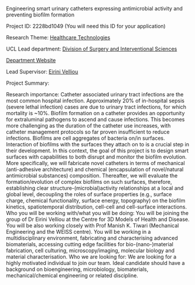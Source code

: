 Engineering smart urinary catheters expressing antimicrobial activity and preventing biofilm formation

Project ID: 2228bd1049
(You will need this ID for your application)

Research Theme: [Healthcare Technologies](../themes/healthcare-technologies.md)

UCL Lead department: [Division of Surgery and Interventional Sciences](../departments/division-of-surgery-and-interventional-sciences.md)

[Department Website](https://www.ucl.ac.uk/surgery)

Lead Supervisor: [Eirini Velliou](https://iris.ucl.ac.uk/iris/browse/profile?upi=EVELL97)

Project Summary:

Research importance: Catheter associated urinary tract infections are the most common hospital infection. Approximately 20% of in-hospital sepsis (severe lethal infection) cases are due to urinary tract infections, for which mortality is ~10%. Biofilm formation on a catheter provides an opportunity for extraluminal pathogens to ascend and cause infections. This becomes more challenging as the duration of the catheter use increases, with catheter management protocols so far proven insufficient to reduce infections. Biofilms are cell aggregates of bacteria on/in surfaces. Interaction of biofilms with the surfaces they attach on to is a crucial step in their development. In this context, the goal of this project is to design smart surfaces with capabilities to both disrupt and monitor the biofilm evolution. More specifically, we will fabricate novel catheters in terms of mechanical (anti-adhesive architecture) and chemical (encapsulation of novel/natural antimicrobial substances) composition. Thereafter, we will evaluate the formation/evolution of complex biofilms on such surfaces, therefore, establishing clear structure-(microbial)activity relationships at a local and global level, decoupling the roles of surface properties (e.g., surface charge, chemical functionality, surface energy, topography) on the biofilm kinetics, spatiotemporal distribution, cell-cell and cell-surface interactions.
 Who you will be working with/what you will be doing: You will be joining the group of Dr Eirini Velliou at the Centre for 3D Models of Health and Disease. You will be also working closely with Prof Manish K. Tiwari (Mechanical Engineering and the WEISS centre). You will be working in a multidisciplinary environment, fabricating and characterising advanced biomaterials, accessing cutting edge facilities for bio-(nano-)material fabrication, cell culturing, microscopy/imaging, molecular biology and material characterisation. 
 Who we are looking for: We are looking for a highly motivated individual to join our team. Ideal candidate should have a background on bioengineering, microbiology, biomaterials, mechanical/chemical engineering or related discipline.